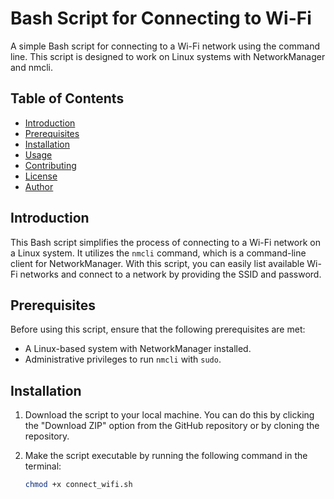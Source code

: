# Bash Script for Connecting to Wi-Fi

A simple Bash script for connecting to a Wi-Fi network using the command line. This script is designed to work on Linux systems with NetworkManager and nmcli.

## Table of Contents

- [Introduction](#introduction)
- [Prerequisites](#prerequisites)
- [Installation](#installation)
- [Usage](#usage)
- [Contributing](#contributing)
- [License](#license)
- [Author](#author)

## Introduction

This Bash script simplifies the process of connecting to a Wi-Fi network on a Linux system. It utilizes the `nmcli` command, which is a command-line client for NetworkManager. With this script, you can easily list available Wi-Fi networks and connect to a network by providing the SSID and password.

## Prerequisites

Before using this script, ensure that the following prerequisites are met:

- A Linux-based system with NetworkManager installed.
- Administrative privileges to run `nmcli` with `sudo`.

## Installation

1. Download the script to your local machine. You can do this by clicking the "Download ZIP" option from the GitHub repository or by cloning the repository.

2. Make the script executable by running the following command in the terminal:

   ```bash
   chmod +x connect_wifi.sh
